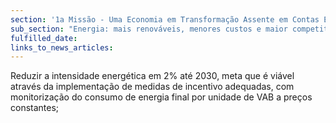 ```yaml
---
section: '1a Missão - Uma Economia em Transformação Assente em Contas Equilibradas'
sub_section: "Energia: mais renováveis, menores custos e maior competitividade"
fulfilled_date:
links_to_news_articles:
---
```


Reduzir a intensidade energética em 2% até 2030, meta que é viável através da implementação de medidas de incentivo adequadas, com monitorização do consumo de energia final por unidade de VAB a preços constantes;